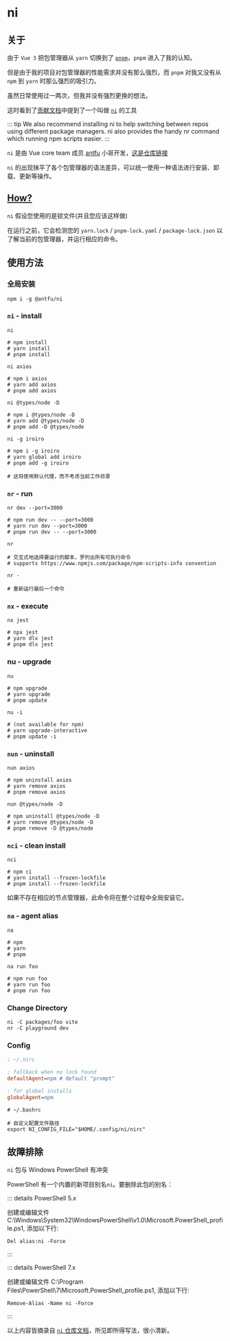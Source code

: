 # ni

## 关于

由于 `Vue 3` 把包管理器从 `yarn` 切换到了 [`pnpm`](https://pnpm.io/zh/)，`pnpm` 进入了我的认知。

但是由于我的项目对包管理器的性能需求并没有那么强烈，而 `pnpm` 对我又没有从 `npm` 到 `yarn` 时那么强烈的吸引力。

虽然日常使用过一两次，但我并没有强烈更换的想法。

这时看到了[贡献文档](https://github.com/vuejs/core/blob/main/.github/contributing.md#development-setup)中提到了一个叫做 [`ni`](https://github.com/antfu/ni) 的工具

::: tip
We also recommend installing ni to help switching between repos using different package managers. ni also provides the handy nr command which running npm scripts easier.
:::

`ni` 是由 Vue core team 成员 [antfu](https://github.com/antfu) 小哥开发，[这是仓库链接](https://github.com/antfu/ni)

`ni` 的出现抹平了各个包管理器的语法差异，可以统一使用一种语法进行安装、卸载、更新等操作。

## [How?](https://github.com/antfu/ni#how)

`ni` 假设您使用的是锁文件(并且您应该这样做)

在运行之前，它会检测您的 `yarn.lock` / `pnpm-lock.yaml` / `package-lock.json` 以了解当前的包管理器，并运行相应的命令。

## 使用方法

### 全局安装

```shell
npm i -g @antfu/ni
```

### `ni` - install

```shell
ni

# npm install
# yarn install
# pnpm install
```

```shell
ni axios

# npm i axios
# yarn add axios
# pnpm add axios
```

```shell
ni @types/node -D

# npm i @types/node -D
# yarn add @types/node -D
# pnpm add -D @types/node
```

```shell
ni -g iroiro

# npm i -g iroiro
# yarn global add iroiro
# pnpm add -g iroiro

# 这将使用默认代理，而不考虑当前工作目录
```

### `nr` - run

```shell
nr dev --port=3000

# npm run dev -- --port=3000
# yarn run dev --port=3000
# pnpm run dev -- --port=3000
```

```shell
nr

# 交互式地选择要运行的脚本，罗列出所有可执行命令
# supports https://www.npmjs.com/package/npm-scripts-info convention
```

```shell
nr -

# 重新运行最后一个命令
```

### `nx` - execute

```shell
nx jest

# npx jest
# yarn dlx jest
# pnpm dlx jest
```

### nu - upgrade

```shell
nu

# npm upgrade
# yarn upgrade
# pnpm update
```

```shell
nu -i

# (not available for npm)
# yarn upgrade-interactive
# pnpm update -i
```

### `nun` - uninstall

```shell
nun axios

# npm uninstall axios
# yarn remove axios
# pnpm remove axios
```

```shell
nun @types/node -D

# npm uninstall @types/node -D
# yarn remove @types/node -D
# pnpm remove -D @types/node
```

### `nci` - clean install

```shell
nci

# npm ci
# yarn install --frozen-lockfile
# pnpm install --frozen-lockfile
```

如果不存在相应的节点管理器，此命令将在整个过程中全局安装它。

### `na` - agent alias

```shell
na

# npm
# yarn
# pnpm
```

```shell
na run foo

# npm run foo
# yarn run foo
# pnpm run foo
```

### Change Directory

```shell
ni -C packages/foo vite
nr -C playground dev
```

### Config

```ini
; ~/.nirc

; fallback when no lock found
defaultAgent=npm # default "prompt"

; for global installs
globalAgent=npm
```

```shell
# ~/.bashrc

# 自定义配置文件路径
export NI_CONFIG_FILE="$HOME/.config/ni/nirc"
```

## 故障排除

`ni` 包与 Windows PowerShell 有冲突

PowerShell 有一个内置的新项目别名`ni`。要删除此包的别名：

::: details PowerShell 5.x

创建或编辑文件 C:\Windows\System32\WindowsPowerShell\v1.0\Microsoft.PowerShell_profile.ps1, 添加以下行:

```shell
Del alias:ni -Force
```

:::

::: details PowerShell 7.x

创建或编辑文件 C:\Program Files\PowerShell\7\Microsoft.PowerShell_profile.ps1, 添加以下行:

```shell
Remove-Alias -Name ni -Force
```

:::

以上内容皆摘录自 [`ni` 仓库文档](https://github.com/antfu/ni#ni)，所见即所得写法，很小清新。
